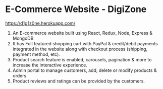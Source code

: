 # E-Commerce Website - DigiZone
https://d1g1z0ne.herokuapp.com/
1. An E-commerce website built using React, Redux, Node, Express & MongoDB
2. It has Full featured shopping cart with PayPal & credit/debit payments integrated in the website along with checkout process (shipping, payment method, etc).
3. Product search feature is enabled, carousels, pagination & more to increase the interactive experience.
4. Admin portal to manage customers, add, delete or modify products & orders.
5. Product reviews and ratings can be provided by the customers.
